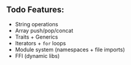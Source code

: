 ## Todo Features:
- String operations
- Array push/pop/concat
- Traits + Generics
- Iterators + `for` loops
- Module system (namespaces + file imports)
- FFI (dynamic libs)


